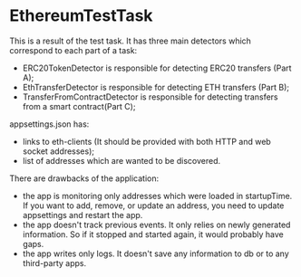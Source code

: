 # EthereumTestTask

This is a result of the test task.
It has three main detectors which correspond to each part of a task:
 - ERC20TokenDetector is responsible for detecting ERC20 transfers (Part A);
 - EthTransferDetector is responsible for detecting ETH transfers (Part B);
 - TransferFromContractDetector is responsible for detecting transfers from a smart contract(Part C);
 
 appsettings.json has:
  - links to eth-clients (It should be provided with both HTTP and web socket addresses);
  - list of addresses which are wanted to be discovered.
  
  There are drawbacks of the application:
  - the app is monitoring only addresses which were loaded in startupTime. If you want to add, remove, or update an address, you need to update appsettings and restart the app.
  - the app doesn't track previous events. It only relies on newly generated information. So if it stopped and started again, it would probably have gaps. 
  - the app writes only logs. It doesn't save any information to db or to any third-party apps.
  
  
